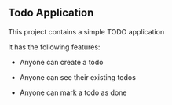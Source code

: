 ## Todo Application

  

This project contains a simple TODO application

It has the following features:

- Anyone can create a todo

- Anyone can see their existing todos

- Anyone can mark a todo as done